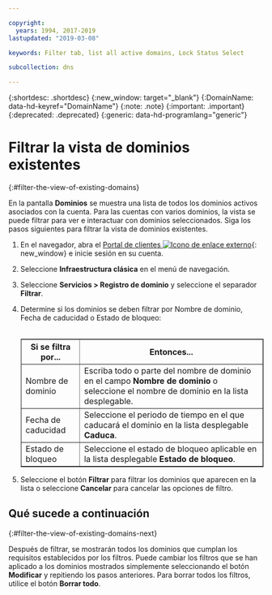 ```yaml
---

copyright:
  years: 1994, 2017-2019
lastupdated: "2019-03-08"

keywords: Filter tab, list all active domains, Lock Status Select

subcollection: dns

---
```


{:shortdesc: .shortdesc}
{:new_window: target="_blank"}
{:DomainName: data-hd-keyref="DomainName"}
{:note: .note}
{:important: .important}
{:deprecated: .deprecated}
{:generic: data-hd-programlang="generic"}

# Filtrar la vista de dominios existentes
{:#filter-the-view-of-existing-domains}

En la pantalla **Dominios** se muestra una lista de todos los dominios activos asociados con la cuenta. Para las cuentas con varios dominios, la vista se puede filtrar para ver e interactuar con dominios seleccionados. Siga los pasos siguientes para filtrar la vista de dominios existentes.

1. En el navegador, abra el [Portal de clientes ![Icono de enlace externo](../../icons/launch-glyph.svg "Icono de enlace externo")](https://{DomainName}/){: new_window} e inicie sesión en su cuenta.
1. Seleccione **Infraestructura clásica** en el menú de navegación.
2. Seleccione **Servicios > Registro de dominio** y seleccione el separador **Filtrar**.
3. Determine si los dominios se deben filtrar por Nombre de dominio, Fecha de caducidad o Estado de bloqueo:<br/><br/><table border="1"><tbody><tr><th>Si se filtra por...</th><th>Entonces...</th></tr><tr><td>Nombre de dominio</td><td>Escriba todo o parte del nombre de dominio en el campo <strong>Nombre de dominio</strong> o seleccione el nombre de dominio en la lista desplegable.</td></tr><tr><td>Fecha de caducidad</td><td>Seleccione el periodo de tiempo en el que caducará el dominio en la lista desplegable <strong>Caduca</strong>.</td></tr><tr><td>Estado de bloqueo</td><td>Seleccione el estado de bloqueo aplicable en la lista desplegable <strong>Estado de bloqueo</strong>.</td></tr></tbody></table>

4. Seleccione el botón **Filtrar** para filtrar los dominios que aparecen en la lista o seleccione **Cancelar** para cancelar las opciones de filtro.

## Qué sucede a continuación
{:#filter-the-view-of-existing-domains-next}

Después de filtrar, se mostrarán todos los dominios que cumplan los requisitos establecidos por los filtros. Puede cambiar los filtros que se han aplicado a los dominios mostrados simplemente seleccionando el botón **Modificar** y repitiendo los pasos anteriores. Para borrar todos los filtros, utilice el botón **Borrar todo**.
